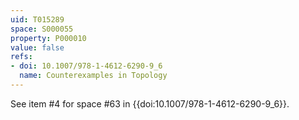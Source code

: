 ```yaml
---
uid: T015289
space: S000055
property: P000010
value: false
refs:
- doi: 10.1007/978-1-4612-6290-9_6
  name: Counterexamples in Topology
---
```


See item #4 for space #63 in {{doi:10.1007/978-1-4612-6290-9_6}}.
